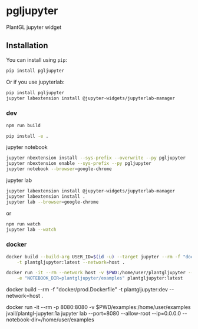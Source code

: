 
# pgljupyter

PlantGL jupyter widget

## Installation

You can install using `pip`:

```bash
pip install pgljupyter
```

Or if you use jupyterlab:

```bash
pip install pgljupyter
jupyter labextension install @jupyter-widgets/jupyterlab-manager
```

### dev

```bash
npm run build
```

```bash
pip install -e .
```

jupyter notebook

```bash
jupyter nbextension install --sys-prefix --overwrite --py pgljupyter
jupyter nbextension enable --sys-prefix --py pgljupyter
jupyter notebook --browser=google-chrome
```

jupyter lab

```bash
jupyter labextension install @jupyter-widgets/jupyterlab-manager
jupyter labextension install .
jupyter lab --browser=google-chrome
```

or

```bash
npm run watch
jupyter lab --watch
```

### docker

```bash
docker build --build-arg USER_ID=$(id -u) --target jupyter --rm -f "docker/Dockerfile" \
    -t plantgljupyter:latest --network=host .

docker run -it --rm --network host -v $PWD:/home/user/plantgljupyter --user $(id -u):$(id -g) \
    -e "NOTEBOOK_DIR=plantgljupyter/examples" plantgljupyter:latest
```

docker build --rm -f "docker/prod.Dockerfile" -t plantgljupyter:dev --network=host .

docker run -it --rm -p 8080:8080 -v $PWD/examples:/home/user/examples jvail/plantgl-jupyter:1a jupyter lab --port=8080 --allow-root --ip=0.0.0.0 --notebook-dir=/home/user/examples
